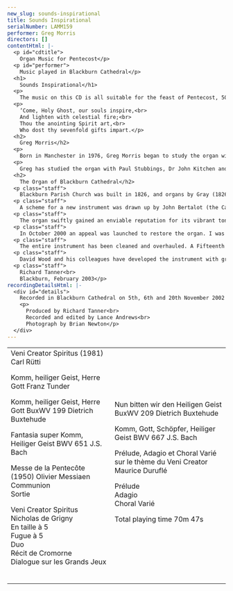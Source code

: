 ```yaml
---
new_slug: sounds-inspirational
title: Sounds Inspirational
serialNumber: LAMM159
performer: Greg Morris
directors: []
contentHtml: |-
  <p id="cdtitle">
    Organ Music for Pentecost</p>
  <p id="performer">
    Music played in Blackburn Cathedral</p>
  <h1>
    Sounds Inspirational</h1>
  <p>
    The music on this CD is all suitable for the feast of Pentecost, 50 days after Easter, when the church celebrates the coming of the Holy Spirit. Much of it is based on the ancient Latin hymn, Veni Creator Spiritus, the famous English translation of which begins:</p>
  <p>
    ‘Come, Holy Ghost, our souls inspire,<br>
    And lighten with celestial fire;<br>
    Thou the anointing Spirit art,<br>
    Who dost thy sevenfold gifts impart.</p>
  <h2>
    Greg Morris</h2>
  <p>
    Born in Manchester in 1976, Greg Morris began to study the organ with Andrew Dean at the Manchester Grammar School. He subsequently held organ scholarships at St George’s Chapel, Windsor Castle, Jesus College, Cambridge and St Martin-in-the-Fields. While at Cambridge, he held a music exhibition as well as directing and accompanying the two chapel choirs. In September 2000 Greg took up the post of Assistant Director of Music at Blackburn Cathedral. He conducts the Young People’s Choir, which under his direction has visited Rome on its first foreign tour and broadcast Choral Matins on BBC Radio 4’s Sunday Worship. Greg also accompanies the Cathedral Choir and Cathedral Girls’ Choir, and with them has visited Germany and USA, and broadcast on BBC Radios 3 &amp; 4, as well as BBC TV’s Songs of Praise.</p>
  <p>
    Greg has studied the organ with Paul Stubbings, Dr John Kitchen and Thomas Trotter. He gained his FRCO diploma in 2000, winning the Limpus, Frederick Shinn and Durrant Prizes for organ playing and the Samuel Baker Prize for overall performance. As a soloist, Greg has performed at a number of prestigious venues in this country and abroad, including St Paul’s Cathedral, London, Huddersfield Town Hall and Braunschweig Cathedral in Germany. This is his first solo CD recording.</p>
  <h2>
    The Organ of Blackburn Cathedral</h2>
  <p class="staff">
    Blackburn Parish Church was built in 1826, and organs by Gray (1826 and 1831) and Cavaillé-Coll (1875) were placed on the west wall of the church. The building was re-consecrated as a Cathedral in 1926, when the Diocese of Blackburn was established, and ambitious plans to extend the building were drawn up. When the large transepts were completed in 1953, Henry Willis III was commissioned to move the organ to a bridge at the East end of the Nave. In 1964 the organ was taken down so that a temporary wall could be built, dividing the nave from the transepts to enable work to begin on restoring the nave, whilst the remainder of the cathedral could be used for worship. J.W. Walker and Sons removed the organ and lent the cathedral a four-rank, totally enclosed, extension organ, which served well for five years.</p>
  <p class="staff">
    A scheme for a new instrument was drawn up by John Bertalot (the Cathedral Organist), in consultation with Francis Jackson and Bert Collop (managing director of Walker’s). William Thompson, a generous benefactor from Burnley who had already given large sums of money for the restoration of the Nave and the building of the Lantern Tower and Spire, was asked by John Bertalot to give £30,000 to pay for the new organ. On 20th March, 1968, an envelope arrived from him with a cheque for 30,000 guineas (£31, 500) made out to John Bertalot. The new organ was dedicated on 20th December 1969. It was voiced by Walter Goodey and Dennis Thurlow. John Hayward, the artist, consulted with Walker’s to produce the stunning highly coloured organ “cases”, including swell boxes which are in full view, and a doubly mitred Serpent, coloured green and gold.</p>
  <p class="staff">
    The organ swiftly gained an enviable reputation for its vibrant tonal quality, most notably the fiery reed stops. However, from as early as 1983, serious problems became apparent, particularly in relation to the wind system and action. At the same time, the Lantern Tower also required major work, thus delaying work to the organ. In 1994, shortly after Gordon Stewart’s appointment as Director of Music, David Wood took over the care of the organ. Some short term problems were attended to and the console was modernised.</p>
  <p class="staff">
    In October 2000 an appeal was launched to restore the organ. I was keen that all of the 1969 tonal features should be retained, but that the opportunity should be taken to provide various extra colours to enhance and better equip an instrument that is expected not only to accompany liturgy on a daily basis, but also to present the complete range of solo repertoire in a stylistic manner. For example, I felt that an Oboe on the Swell and a Fifteenth on the Great were essential additions. Also that a reed at 8’ pitch on the Positive and a Vox Humana would be useful and that the organ really needed additional 8’ foundation pitch, more gravitas on the Pedal and extra 16’ manual tone. In order to address these desired tonal additions and to bring the organ into proper working order, I devised a scheme to restore and enlarge the organ, in consultation with David Briggs, John Bertalot, Canon Andrew Hindley, Greg Morris and David Wood. The organ was restored and enlarged between July 2001 and June 2002, during which time a Rodgers digital instrument was used.</p>
  <p class="staff">
    The entire instrument has been cleaned and overhauled. A Fifteenth on the Great and a Cliquot-style Cromorne on the Positive have been added. The new Solo department has been positioned above the Great, with new stops: Flûte Harmonique 8’, Viola 8’, Viola Céleste 8’, Flûte Octaviante 4’ and Voix Humaine. The old Swell Cromorne has been moved to the Solo, and renamed “Clarinette”; in its place on the Swell is a new Hautbois. Two new ranks of pipes have been made available on the Pedal: a 6 2/5 Grosse Tierce and 10 2/3 Grosse Quint. Two new digital ranks, by Walker Technical Company USA, have also been made available on the Pedal: 32’ Sub Principal and 16’ Flûte Ouverte. A wealth of octave and sub-octave couplers have been provided. A new 4 manual console has been built by Wood of Huddersfield, in the style of the original 3 manual console. A new Cymbelstern and star have been added and safety features for maintaining the instrument have been incorporated.</p>
  <p class="staff">
    David Wood and his colleagues have developed the instrument with great skill; they have breathed new life into all the wonderful original colours which had been sounding tired for some years and have blended new ranks into the organ in such a sensitive way. The result is an incredibly versatile and reliable instrument with a tremendous range of dynamic and tonal colour, coupled with a sense of sheer power, but also great subtlety and tremendous beauty. There are few organs in the world that can demonstrate the entire solo repertoire with such a convincing sense of style. It is also a fantastic organ for the liturgy, capable of accompanying choir and congregation in a sensitive manner. The full range of the organ’s capabilities was shown off to great effect at the opening recital by David Briggs on 6th July 2002. This recording provides further evidence!</p>
  <p class="staff">
    Richard Tanner<br>
    Blackburn, February 2003</p>
recordingDetailsHtml: |-
  <div id="details">
    Recorded in Blackburn Cathedral on 5th, 6th and 20th November 2002 by kind permission of the Dean and Chapter.
    <p>
      Produced by Richard Tanner<br>
      Recorded and edited by Lance Andrews<br>
      Photograph by Brian Newton</p>
  </div>
---
```


<table class="tracktable">
  <tbody>
    <tr>
      <td class="column1">
        Veni Creator Spiritus (1981) <span class="composer">Carl Rütti</span>
        <p>
          Komm, heiliger Geist, Herre Gott<span class="composer"> Franz Tunder</span></p>
        <p>
          Komm, heiliger Geist, Herre Gott BuxWV 199 <span class="composer">Dietrich Buxtehude</span></p>
        <p>
          Fantasia super Komm, Heiliger Geist BWV 651 <span class="composer">J.S. Bach</span></p>
        <p>
          Messe de la Pentecôte (1950)<span class="composer"> Olivier Messiaen</span><br>
          Communion<br>
          Sortie</p>
        <p>
          Veni Creator Spiritus <span class="composer">Nicholas de Grigny</span><br>
          En taille à 5<br>
          Fugue à 5<br>
          Duo<br>
          Récit de Cromorne<br>
          Dialogue sur les Grands Jeux<br>
           </p>
      </td>
      <td class="column2">
        Nun bitten wir den Heiligen Geist BuxWV 209 <span class="composer">Dietrich Buxtehude</span>
        <p>
          Komm, Gott, Schöpfer, Heiliger Geist BWV 667 <span class="composer">J.S. Bach</span></p>
        <p>
          Prélude, Adagio et Choral Varié sur le thème du Veni Creator <span class="composer">Maurice</span> <span class="composer">Duruflé</span></p>
        <p>
          Prélude<br>
          Adagio<br>
          Choral Varié</p>
        <p>
          <span id="playingtime">Total playing time 70m 47s</span></p>
      </td>
    </tr>
  </tbody>
</table>
